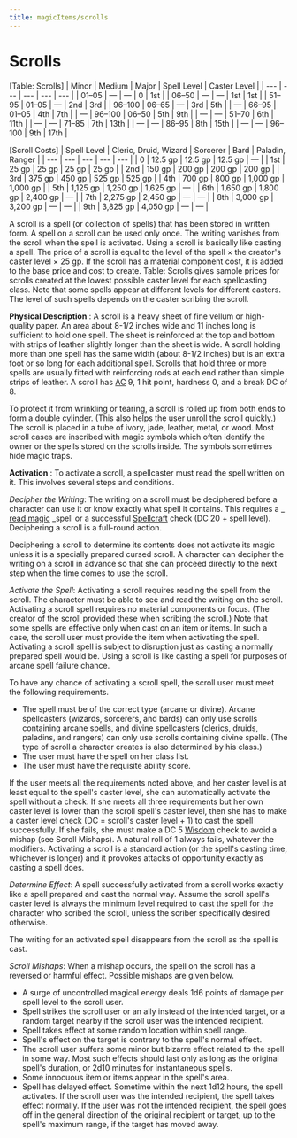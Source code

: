 ```yaml
---
title: magicItems/scrolls
---
```

# Scrolls

[Table: Scrolls]
| Minor | Medium | Major | Spell Level | Caster Level |
| --- | --- | --- | --- | --- |
| 01–05 | — | — | 0 | 1st |
| 06–50 | — | — | 1st | 1st |
| 51–95 | 01–05 | — | 2nd | 3rd |
| 96–100 | 06–65 | — | 3rd | 5th |
| — | 66–95 | 01–05 | 4th | 7th |
| — | 96–100 | 06–50 | 5th | 9th |
| — | — | 51–70 | 6th | 11th |
| — | — | 71–85 | 7th | 13th |
| — | — | 86–95 | 8th | 15th |
| — | — | 96–100 | 9th | 17th |

[Scroll Costs]
| Spell Level | Cleric, Druid, Wizard | Sorcerer | Bard | Paladin, Ranger |
| --- | --- | --- | --- | --- |
| 0 | 12.5 gp | 12.5 gp | 12.5 gp | — |
| 1st | 25 gp | 25 gp | 25 gp | 25 gp |
| 2nd | 150 gp | 200 gp | 200 gp | 200 gp |
| 3rd | 375 gp | 450 gp | 525 gp | 525 gp |
| 4th | 700 gp | 800 gp | 1,000 gp | 1,000 gp |
| 5th | 1,125 gp | 1,250 gp | 1,625 gp | — |
| 6th | 1,650 gp | 1,800 gp | 2,400 gp | — |
| 7th | 2,275 gp | 2,450 gp | — | — |
| 8th | 3,000 gp | 3,200 gp | — | — |
| 9th | 3,825 gp | 4,050 gp | — | — |

A scroll is a spell (or collection of spells) that has been stored in written form. A spell on a scroll can be used only once. The writing vanishes from the scroll when the spell is activated. Using a scroll is basically like casting a spell. The price of a scroll is equal to the level of the spell × the creator's caster level × 25 gp. If the scroll has a material component cost, it is added to the base price and cost to create. Table: Scrolls gives sample prices for scrolls created at the lowest possible caster level for each spellcasting class. Note that some spells appear at different levels for different casters. The level of such spells depends on the caster scribing the scroll.

**Physical Description** : A scroll is a heavy sheet of fine vellum or high-quality paper. An area about 8-1/2 inches wide and 11 inches long is sufficient to hold one spell. The sheet is reinforced at the top and bottom with strips of leather slightly longer than the sheet is wide. A scroll holding more than one spell has the same width (about 8-1/2 inches) but is an extra foot or so long for each additional spell. Scrolls that hold three or more spells are usually fitted with reinforcing rods at each end rather than simple strips of leather. A scroll has [AC](../combat#_armor-class) 9, 1 hit point, hardness 0, and a break DC of 8.

To protect it from wrinkling or tearing, a scroll is rolled up from both ends to form a double cylinder. (This also helps the user unroll the scroll quickly.) The scroll is placed in a tube of ivory, jade, leather, metal, or wood. Most scroll cases are inscribed with magic symbols which often identify the owner or the spells stored on the scrolls inside. The symbols sometimes hide magic traps.

**Activation** : To activate a scroll, a spellcaster must read the spell written on it. This involves several steps and conditions.

_Decipher the Writing_: The writing on a scroll must be deciphered before a character can use it or know exactly what spell it contains. This requires a _ [read magic](../spells/readMagic#_read-magic) _spell or a successful [Spellcraft](../skills/spellcraft#_spellcraft) check (DC 20 + spell level). Deciphering a scroll is a full-round action.

Deciphering a scroll to determine its contents does not activate its magic unless it is a specially prepared cursed scroll. A character can decipher the writing on a scroll in advance so that she can proceed directly to the next step when the time comes to use the scroll.

_Activate the Spell_: Activating a scroll requires reading the spell from the scroll. The character must be able to see and read the writing on the scroll. Activating a scroll spell requires no material components or focus. (The creator of the scroll provided these when scribing the scroll.) Note that some spells are effective only when cast on an item or items. In such a case, the scroll user must provide the item when activating the spell. Activating a scroll spell is subject to disruption just as casting a normally prepared spell would be. Using a scroll is like casting a spell for purposes of arcane spell failure chance.

To have any chance of activating a scroll spell, the scroll user must meet the following requirements.

- The spell must be of the correct type (arcane or divine). Arcane spellcasters (wizards, sorcerers, and bards) can only use scrolls containing arcane spells, and divine spellcasters (clerics, druids, paladins, and rangers) can only use scrolls containing divine spells. (The type of scroll a character creates is also determined by his class.)
- The user must have the spell on her class list.
- The user must have the requisite ability score.

If the user meets all the requirements noted above, and her caster level is at least equal to the spell's caster level, she can automatically activate the spell without a check. If she meets all three requirements but her own caster level is lower than the scroll spell's caster level, then she has to make a caster level check (DC = scroll's caster level + 1) to cast the spell successfully. If she fails, she must make a DC 5 [Wisdom](../gettingStarted#_wisdom) check to avoid a mishap (see Scroll Mishaps). A natural roll of 1 always fails, whatever the modifiers. Activating a scroll is a standard action (or the spell's casting time, whichever is longer) and it provokes attacks of opportunity exactly as casting a spell does.

_Determine Effect_: A spell successfully activated from a scroll works exactly like a spell prepared and cast the normal way. Assume the scroll spell's caster level is always the minimum level required to cast the spell for the character who scribed the scroll, unless the scriber specifically desired otherwise.

The writing for an activated spell disappears from the scroll as the spell is cast.

_Scroll Mishaps_: When a mishap occurs, the spell on the scroll has a reversed or harmful effect. Possible mishaps are given below.

- A surge of uncontrolled magical energy deals 1d6 points of damage per spell level to the scroll user.
- Spell strikes the scroll user or an ally instead of the intended target, or a random target nearby if the scroll user was the intended recipient.
- Spell takes effect at some random location within spell range.
- Spell's effect on the target is contrary to the spell's normal effect. 
- The scroll user suffers some minor but bizarre effect related to the spell in some way. Most such effects should last only as long as the original spell's duration, or 2d10 minutes for instantaneous spells.
- Some innocuous item or items appear in the spell's area.
- Spell has delayed effect. Sometime within the next 1d12 hours, the spell activates. If the scroll user was the intended recipient, the spell takes effect normally. If the user was not the intended recipient, the spell goes off in the general direction of the original recipient or target, up to the spell's maximum range, if the target has moved away.
